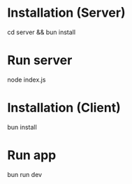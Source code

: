 # Installation (Server)

cd server && bun install

# Run server

node index.js

# Installation (Client)

bun install

# Run app

bun run dev
